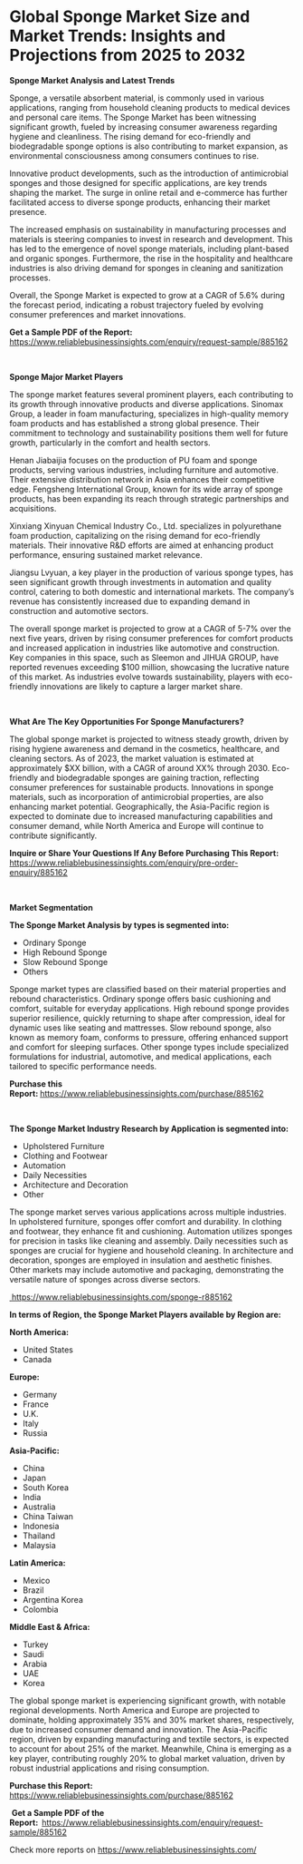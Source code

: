<p><h1>Global Sponge Market Size and Market Trends: Insights and Projections from 2025 to 2032</h1></p><p><strong>Sponge Market Analysis and Latest Trends</strong></p>
<p><p>Sponge, a versatile absorbent material, is commonly used in various applications, ranging from household cleaning products to medical devices and personal care items. The Sponge Market has been witnessing significant growth, fueled by increasing consumer awareness regarding hygiene and cleanliness. The rising demand for eco-friendly and biodegradable sponge options is also contributing to market expansion, as environmental consciousness among consumers continues to rise.</p><p>Innovative product developments, such as the introduction of antimicrobial sponges and those designed for specific applications, are key trends shaping the market. The surge in online retail and e-commerce has further facilitated access to diverse sponge products, enhancing their market presence.</p><p>The increased emphasis on sustainability in manufacturing processes and materials is steering companies to invest in research and development. This has led to the emergence of novel sponge materials, including plant-based and organic sponges. Furthermore, the rise in the hospitality and healthcare industries is also driving demand for sponges in cleaning and sanitization processes.</p><p>Overall, the Sponge Market is expected to grow at a CAGR of 5.6% during the forecast period, indicating a robust trajectory fueled by evolving consumer preferences and market innovations.</p></p>
<p><strong>Get a Sample PDF of the Report:&nbsp;</strong> <a href="https://www.reliablebusinessinsights.com/enquiry/request-sample/885162?utm_campaign=2278&utm_medium=2&utm_source=Github&utm_content=ia&utm_term=02042025&utm_id=sponge">https://www.reliablebusinessinsights.com/enquiry/request-sample/885162</a></p>
<p>&nbsp;</p>
<p><strong>Sponge Major Market Players</strong></p>
<p><p>The sponge market features several prominent players, each contributing to its growth through innovative products and diverse applications. Sinomax Group, a leader in foam manufacturing, specializes in high-quality memory foam products and has established a strong global presence. Their commitment to technology and sustainability positions them well for future growth, particularly in the comfort and health sectors.</p><p>Henan Jiabaijia focuses on the production of PU foam and sponge products, serving various industries, including furniture and automotive. Their extensive distribution network in Asia enhances their competitive edge. Fengsheng International Group, known for its wide array of sponge products, has been expanding its reach through strategic partnerships and acquisitions.</p><p>Xinxiang Xinyuan Chemical Industry Co., Ltd. specializes in polyurethane foam production, capitalizing on the rising demand for eco-friendly materials. Their innovative R&D efforts are aimed at enhancing product performance, ensuring sustained market relevance. </p><p>Jiangsu Lvyuan, a key player in the production of various sponge types, has seen significant growth through investments in automation and quality control, catering to both domestic and international markets. The company’s revenue has consistently increased due to expanding demand in construction and automotive sectors.</p><p>The overall sponge market is projected to grow at a CAGR of 5-7% over the next five years, driven by rising consumer preferences for comfort products and increased application in industries like automotive and construction. Key companies in this space, such as Sleemon and JIHUA GROUP, have reported revenues exceeding $100 million, showcasing the lucrative nature of this market. As industries evolve towards sustainability, players with eco-friendly innovations are likely to capture a larger market share.</p></p>
<p>&nbsp;</p>
<p><strong>What Are The Key Opportunities For Sponge Manufacturers?</strong></p>
<p><p>The global sponge market is projected to witness steady growth, driven by rising hygiene awareness and demand in the cosmetics, healthcare, and cleaning sectors. As of 2023, the market valuation is estimated at approximately $XX billion, with a CAGR of around XX% through 2030. Eco-friendly and biodegradable sponges are gaining traction, reflecting consumer preferences for sustainable products. Innovations in sponge materials, such as incorporation of antimicrobial properties, are also enhancing market potential. Geographically, the Asia-Pacific region is expected to dominate due to increased manufacturing capabilities and consumer demand, while North America and Europe will continue to contribute significantly.</p></p>
<p><strong>Inquire or Share Your Questions If Any Before Purchasing This Report:</strong> <a href="https://www.reliablebusinessinsights.com/enquiry/pre-order-enquiry/885162?utm_campaign=2278&utm_medium=2&utm_source=Github&utm_content=ia&utm_term=02042025&utm_id=sponge">https://www.reliablebusinessinsights.com/enquiry/pre-order-enquiry/885162</a></p>
<p>&nbsp;</p>
<p><strong>Market Segmentation</strong></p>
<p><strong>The Sponge Market Analysis by types is segmented into:</strong></p>
<p><ul><li>Ordinary Sponge</li><li>High Rebound Sponge</li><li>Slow Rebound Sponge</li><li>Others</li></ul></p>
<p><p>Sponge market types are classified based on their material properties and rebound characteristics. Ordinary sponge offers basic cushioning and comfort, suitable for everyday applications. High rebound sponge provides superior resilience, quickly returning to shape after compression, ideal for dynamic uses like seating and mattresses. Slow rebound sponge, also known as memory foam, conforms to pressure, offering enhanced support and comfort for sleeping surfaces. Other sponge types include specialized formulations for industrial, automotive, and medical applications, each tailored to specific performance needs.</p></p>
<p><strong>Purchase this Report:&nbsp;</strong><a href="https://www.reliablebusinessinsights.com/purchase/885162?utm_campaign=2278&utm_medium=2&utm_source=Github&utm_content=ia&utm_term=02042025&utm_id=sponge">https://www.reliablebusinessinsights.com/purchase/885162</a></p>
<p>&nbsp;</p>
<p><strong>The Sponge Market Industry Research by Application is segmented into:</strong></p>
<p><ul><li>Upholstered Furniture</li><li>Clothing and Footwear</li><li>Automation</li><li>Daily Necessities</li><li>Architecture and Decoration</li><li>Other</li></ul></p>
<p><p>The sponge market serves various applications across multiple industries. In upholstered furniture, sponges offer comfort and durability. In clothing and footwear, they enhance fit and cushioning. Automation utilizes sponges for precision in tasks like cleaning and assembly. Daily necessities such as sponges are crucial for hygiene and household cleaning. In architecture and decoration, sponges are employed in insulation and aesthetic finishes. Other markets may include automotive and packaging, demonstrating the versatile nature of sponges across diverse sectors.</p></p>
<p><a href="https://www.reliablebusinessinsights.com/sponge-r885162?utm_campaign=2278&utm_medium=2&utm_source=Github&utm_content=ia&utm_term=02042025&utm_id=sponge">&nbsp;https://www.reliablebusinessinsights.com/sponge-r885162</a></p>
<p><strong>In terms of Region, the Sponge Market Players available by Region are:</strong></p>
<p>
    <p> <strong> North America: </strong>
        <ul>
            <li>United States</li>
            <li>Canada</li>
        </ul>
        </p> 
    <p> <strong> Europe: </strong>
        <ul>
            <li>Germany</li>
            <li>France</li>
            <li>U.K.</li>
            <li>Italy</li>
            <li>Russia</li>
        </ul>
        </p> 
    <p> <strong> Asia-Pacific: </strong>
        <ul>
            <li>China</li>
            <li>Japan</li>
            <li>South Korea</li>
            <li>India</li>
            <li>Australia</li>
            <li>China Taiwan</li>
            <li>Indonesia</li>
            <li>Thailand</li>
            <li>Malaysia</li>
        </ul>
        </p> 
    <p> <strong> Latin America: </strong>
        <ul>
            <li>Mexico</li>
            <li>Brazil</li>
            <li>Argentina Korea</li>
            <li>Colombia</li>
        </ul>
        </p> 
    <p> <strong> Middle East & Africa: </strong>
        <ul>
            <li>Turkey</li>
            <li>Saudi</li>
            <li>Arabia</li>
            <li>UAE</li>
            <li>Korea</li>
        </ul>
    </p>
    </p>
<p><p>The global sponge market is experiencing significant growth, with notable regional developments. North America and Europe are projected to dominate, holding approximately 35% and 30% market shares, respectively, due to increased consumer demand and innovation. The Asia-Pacific region, driven by expanding manufacturing and textile sectors, is expected to account for about 25% of the market. Meanwhile, China is emerging as a key player, contributing roughly 20% to global market valuation, driven by robust industrial applications and rising consumption.</p></p>
<p><strong>Purchase this Report: </strong><a href="https://www.reliablebusinessinsights.com/purchase/885162?utm_campaign=2278&utm_medium=2&utm_source=Github&utm_content=ia&utm_term=02042025&utm_id=sponge">https://www.reliablebusinessinsights.com/purchase/885162</a></p>
<p>&nbsp;<strong>Get a Sample PDF of the Report:&nbsp;&nbsp;</strong><a href="https://www.reliablebusinessinsights.com/enquiry/request-sample/885162?utm_campaign=2278&utm_medium=2&utm_source=Github&utm_content=ia&utm_term=02042025&utm_id=sponge">https://www.reliablebusinessinsights.com/enquiry/request-sample/885162</a></p>
<p><strong></strong></p>
<p>Check more reports on <a href="https://www.reliablebusinessinsights.com/?utm_campaign=2278&utm_medium=2&utm_source=Github&utm_content=ia&utm_term=02042025&utm_id=sponge">https://www.reliablebusinessinsights.com/</a></p>